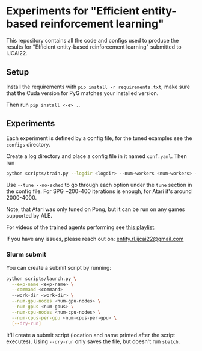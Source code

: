 # Experiments for "Efficient entity-based reinforcement learning"

This repository contains all the code and configs used to produce the results
for "Efficient entity-based reinforcement learning" submitted to IJCAI22.

## Setup

Install the requirements with `pip install -r requirements.txt`, make sure that
the Cuda version for PyG matches your installed version.

Then run `pip install <-e> .`.

## Experiments

Each experiment is defined by a config file, for the tuned examples see the
`configs` directory.

Create a log directory and place a config file in it named `conf.yaml`. Then run

```sh
python scripts/train.py --logdir <logdir> --num-workers <num-workers> --max-iters <max-iters>
```

Use `--tune --no-sched` to go through each option under the `tune` section in
the config file. For SPG ~200-400 iterations is enough, for Atari it's around
2000-4000.

Note, that Atari was only tuned on Pong, but it can be run on any games
supported by ALE.

For videos of the trained agents performing see [this
playlist](https://www.youtube.com/playlist?list=PL0fzH_bs_m9jy4uzf8Oj5TP11OVEPxATh).

If you have any issues, please reach out on: entity.rl.ijcai22@gmail.com

### Slurm submit

You can create a submit script by running:

```sh
python scripts/launch.py \
  --exp-name <exp-name> \
  --command <command>
  --work-dir <work-dir> \
  --num-gpu-nodes <num-gpu-nodes> \
  --num-gpus <num-gpus> \
  --num-cpu-nodes <num-cpu-nodes> \
  --num-cpus-per-gpu <num-cpus-per-gpu> \
  [--dry-run]
```

It'll create a submit script (location and name printed after the script
executes). Using `--dry-run` only saves the file, but doesn't run `sbatch`.
